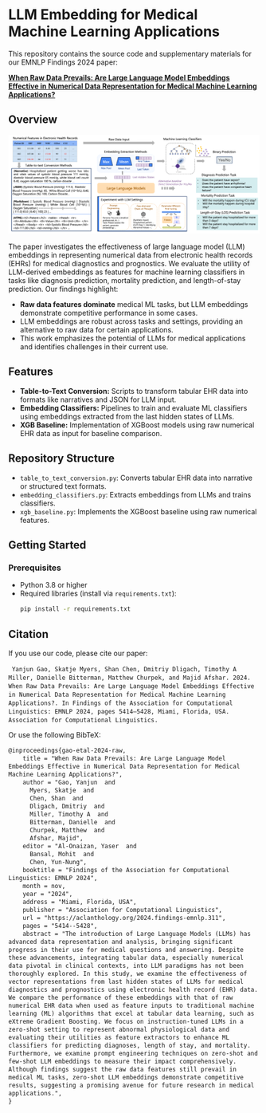 # LLM Embedding for Medical Machine Learning Applications

This repository contains the source code and supplementary materials for our EMNLP Findings 2024 paper:

**[When Raw Data Prevails: Are Large Language Model Embeddings Effective in Numerical Data Representation for Medical Machine Learning Applications?](https://aclanthology.org/2024.findings-emnlp.311/)**

## Overview

![Introduction to LLM Embedding](when_raw_data_prevails.png)


The paper investigates the effectiveness of large language model (LLM) embeddings in representing numerical data from electronic health records (EHRs) for medical diagnostics and prognostics. We evaluate the utility of LLM-derived embeddings as features for machine learning classifiers in tasks like diagnosis prediction, mortality prediction, and length-of-stay prediction. Our findings highlight:

- **Raw data features dominate** medical ML tasks, but LLM embeddings demonstrate competitive performance in some cases.
- LLM embeddings are robust across tasks and settings, providing an alternative to raw data for certain applications.
- This work emphasizes the potential of LLMs for medical applications and identifies challenges in their current use.

## Features

- **Table-to-Text Conversion:** Scripts to transform tabular EHR data into formats like narratives and JSON for LLM input.
- **Embedding Classifiers:** Pipelines to train and evaluate ML classifiers using embeddings extracted from the last hidden states of LLMs.
- **XGB Baseline:** Implementation of XGBoost models using raw numerical EHR data as input for baseline comparison.

## Repository Structure

- `table_to_text_conversion.py`: Converts tabular EHR data into narrative or structured text formats.
- `embedding_classifiers.py`: Extracts embeddings from LLMs and trains classifiers.
- `xgb_baseline.py`: Implements the XGBoost baseline using raw numerical features.


## Getting Started

### Prerequisites

- Python 3.8 or higher
- Required libraries (install via `requirements.txt`):
  ```bash
  pip install -r requirements.txt

 ## Citation
If you use our code, please cite our paper:

``` Yanjun Gao, Skatje Myers, Shan Chen, Dmitriy Dligach, Timothy A Miller, Danielle Bitterman, Matthew Churpek, and Majid Afshar. 2024. When Raw Data Prevails: Are Large Language Model Embeddings Effective in Numerical Data Representation for Medical Machine Learning Applications?. In Findings of the Association for Computational Linguistics: EMNLP 2024, pages 5414–5428, Miami, Florida, USA. Association for Computational Linguistics.``` 

Or use the following BibTeX:
```
@inproceedings{gao-etal-2024-raw,
    title = "When Raw Data Prevails: Are Large Language Model Embeddings Effective in Numerical Data Representation for Medical Machine Learning Applications?",
    author = "Gao, Yanjun  and
      Myers, Skatje  and
      Chen, Shan  and
      Dligach, Dmitriy  and
      Miller, Timothy A  and
      Bitterman, Danielle  and
      Churpek, Matthew  and
      Afshar, Majid",
    editor = "Al-Onaizan, Yaser  and
      Bansal, Mohit  and
      Chen, Yun-Nung",
    booktitle = "Findings of the Association for Computational Linguistics: EMNLP 2024",
    month = nov,
    year = "2024",
    address = "Miami, Florida, USA",
    publisher = "Association for Computational Linguistics",
    url = "https://aclanthology.org/2024.findings-emnlp.311",
    pages = "5414--5428",
    abstract = "The introduction of Large Language Models (LLMs) has advanced data representation and analysis, bringing significant progress in their use for medical questions and answering. Despite these advancements, integrating tabular data, especially numerical data pivotal in clinical contexts, into LLM paradigms has not been thoroughly explored. In this study, we examine the effectiveness of vector representations from last hidden states of LLMs for medical diagnostics and prognostics using electronic health record (EHR) data. We compare the performance of these embeddings with that of raw numerical EHR data when used as feature inputs to traditional machine learning (ML) algorithms that excel at tabular data learning, such as eXtreme Gradient Boosting. We focus on instruction-tuned LLMs in a zero-shot setting to represent abnormal physiological data and evaluating their utilities as feature extractors to enhance ML classifiers for predicting diagnoses, length of stay, and mortality. Furthermore, we examine prompt engineering techniques on zero-shot and few-shot LLM embeddings to measure their impact comprehensively. Although findings suggest the raw data features still prevail in medical ML tasks, zero-shot LLM embeddings demonstrate competitive results, suggesting a promising avenue for future research in medical applications.",
}
```

